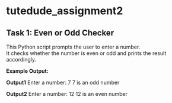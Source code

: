 # tutedude_assignment2

## Task 1: Even or Odd Checker

This Python script prompts the user to enter a number.  
It checks whether the number is even or odd and prints the result accordingly.

**Example Output:**

**Output1**
Enter a number: 7
7 is an odd number

**Output2**
Enter a number: 12
12 is an even number
